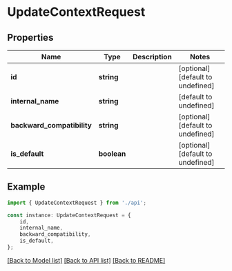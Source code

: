 # UpdateContextRequest


## Properties

Name | Type | Description | Notes
------------ | ------------- | ------------- | -------------
**id** | **string** |  | [optional] [default to undefined]
**internal_name** | **string** |  | [default to undefined]
**backward_compatibility** | **string** |  | [optional] [default to undefined]
**is_default** | **boolean** |  | [optional] [default to undefined]

## Example

```typescript
import { UpdateContextRequest } from './api';

const instance: UpdateContextRequest = {
    id,
    internal_name,
    backward_compatibility,
    is_default,
};
```

[[Back to Model list]](../README.md#documentation-for-models) [[Back to API list]](../README.md#documentation-for-api-endpoints) [[Back to README]](../README.md)
